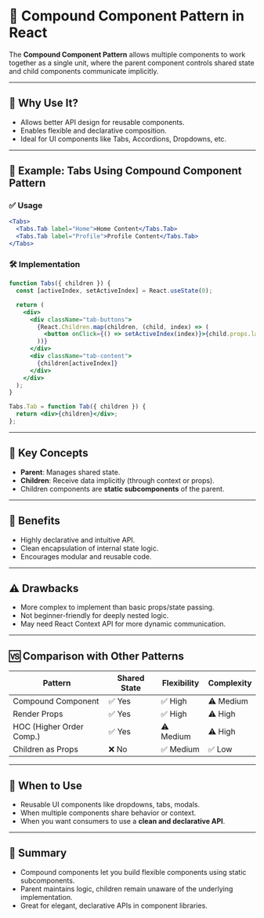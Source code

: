 
# 🧩 Compound Component Pattern in React

The **Compound Component Pattern** allows multiple components to work together as a single unit, where the parent component controls shared state and child components communicate implicitly.

---

## 🔧 Why Use It?

- Allows better API design for reusable components.
- Enables flexible and declarative composition.
- Ideal for UI components like Tabs, Accordions, Dropdowns, etc.

---

## 📁 Example: Tabs Using Compound Component Pattern

### ✅ Usage

```jsx
<Tabs>
  <Tabs.Tab label="Home">Home Content</Tabs.Tab>
  <Tabs.Tab label="Profile">Profile Content</Tabs.Tab>
</Tabs>
```

### 🛠️ Implementation

```jsx
function Tabs({ children }) {
  const [activeIndex, setActiveIndex] = React.useState(0);

  return (
    <div>
      <div className="tab-buttons">
        {React.Children.map(children, (child, index) => (
          <button onClick={() => setActiveIndex(index)}>{child.props.label}</button>
        ))}
      </div>
      <div className="tab-content">
        {children[activeIndex]}
      </div>
    </div>
  );
}

Tabs.Tab = function Tab({ children }) {
  return <div>{children}</div>;
};
```

---

## 🔑 Key Concepts

- **Parent**: Manages shared state.
- **Children**: Receive data implicitly (through context or props).
- Children components are **static subcomponents** of the parent.

---

## 🌟 Benefits

- Highly declarative and intuitive API.
- Clean encapsulation of internal state logic.
- Encourages modular and reusable code.

---

## ⚠️ Drawbacks

- More complex to implement than basic props/state passing.
- Not beginner-friendly for deeply nested logic.
- May need React Context API for more dynamic communication.

---

## 🆚 Comparison with Other Patterns

| Pattern                  | Shared State | Flexibility | Complexity |
|--------------------------|--------------|-------------|------------|
| Compound Component       | ✅ Yes       | ✅ High     | ⚠️ Medium  |
| Render Props             | ✅ Yes       | ✅ High     | ⚠️ High    |
| HOC (Higher Order Comp.) | ✅ Yes       | ⚠️ Medium   | ⚠️ High    |
| Children as Props        | ❌ No        | ✅ Medium   | ✅ Low     |

---

## 🧠 When to Use

- Reusable UI components like dropdowns, tabs, modals.
- When multiple components share behavior or context.
- When you want consumers to use a **clean and declarative API**.

---

## 📌 Summary

- Compound components let you build flexible components using static subcomponents.
- Parent maintains logic, children remain unaware of the underlying implementation.
- Great for elegant, declarative APIs in component libraries.
